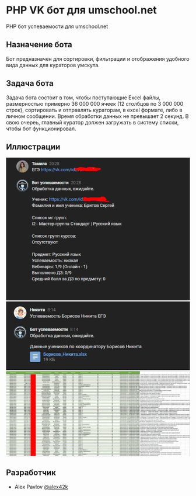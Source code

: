 # PHP VK бот для umschool.net
PHP бот успеваемости для umschool.net

## Назначение бота
Бот предназначен для сортировки, фильтрации и отображения удобного вида данных для кураторов умскула. 

## Задача бота
Задача бота состоит в том, чтобы поступающие Excel файлы, размерностью примерно 36 000 000 ячеек (12 столбцов по 3 000 000 строк), сортировать и отправлять кураторам, в excel формате, либо в личном сообщении. Время обработки данных не превышает 2 секунд. В свою очереь, главный куратор должен загружать в систему списки, чтобы бот функционировал. 

## Иллюстрации
![Личные сообщения](https://github.com/4haz2k/Ymskyl/blob/28460d2e25e98b9eb089ca6daec42ba02ca24c6b/individual_1.png "Личное сообщение")
![Выгрузка в документе](https://github.com/4haz2k/Ymskyl/blob/b0a41855f3ede3f277a045ab9437a394cd74865c/individual_2.png "Личное сообщение")
![Документ](https://github.com/4haz2k/Ymskyl/blob/b0a41855f3ede3f277a045ab9437a394cd74865c/individual_3.png "Документ")

## Разработчик
- Alex Pavlov [@alex42k](https://t.me/alex42k "@alex42k")
